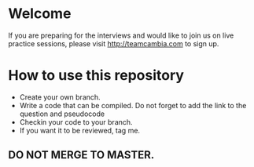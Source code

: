 # Welcome
If you are preparing for the interviews and would like to join us on live practice sessions, please visit http://teamcambia.com to sign up. 

# How to use this repository
- Create your own branch.
- Write a code that can be compiled. Do not forget to add the link to the question and pseudocode
- Checkin your code to your branch.
- If you want it to be reviewed, tag me.

## DO NOT MERGE TO MASTER.

